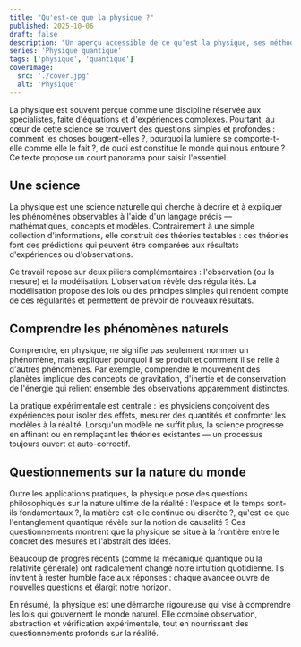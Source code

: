 ```yaml
---
title: "Qu'est-ce que la physique ?"
published: 2025-10-06
draft: false
description: "Un aperçu accessible de ce qu'est la physique, ses méthodes et ses grandes questions."
series: 'Physique quantique'
tags: ['physique', 'quantique']
coverImage:
  src: './cover.jpg'
  alt: 'Physique'
---
```


La physique est souvent perçue comme une discipline réservée aux spécialistes, faite d'équations et d'expériences complexes. Pourtant, au cœur de cette science se trouvent des questions simples et profondes : comment les choses bougent-elles ?, pourquoi la lumière se comporte-t-elle comme elle le fait ?, de quoi est constitué le monde qui nous entoure ? Ce texte propose un court panorama pour saisir l'essentiel.

## Une science

La physique est une science naturelle qui cherche à décrire et à expliquer les phénomènes observables à l'aide d'un langage précis — mathématiques, concepts et modèles. Contrairement à une simple collection d'informations, elle construit des théories testables : ces théories font des prédictions qui peuvent être comparées aux résultats d'expériences ou d'observations.

Ce travail repose sur deux piliers complémentaires : l'observation (ou la mesure) et la modélisation. L'observation révèle des régularités. La modélisation propose des lois ou des principes simples qui rendent compte de ces régularités et permettent de prévoir de nouveaux résultats.

## Comprendre les phénomènes naturels

Comprendre, en physique, ne signifie pas seulement nommer un phénomène, mais expliquer pourquoi il se produit et comment il se relie à d'autres phénomènes. Par exemple, comprendre le mouvement des planètes implique des concepts de gravitation, d'inertie et de conservation de l'énergie qui relient ensemble des observations apparemment distinctes.

La pratique expérimentale est centrale : les physiciens conçoivent des expériences pour isoler des effets, mesurer des quantités et confronter les modèles à la réalité. Lorsqu'un modèle ne suffit plus, la science progresse en affinant ou en remplaçant les théories existantes — un processus toujours ouvert et auto-correctif.

## Questionnements sur la nature du monde

Outre les applications pratiques, la physique pose des questions philosophiques sur la nature ultime de la réalité : l'espace et le temps sont-ils fondamentaux ?, la matière est-elle continue ou discrète ?, qu'est-ce que l'entanglement quantique révèle sur la notion de causalité ? Ces questionnements montrent que la physique se situe à la frontière entre le concret des mesures et l'abstrait des idées.

Beaucoup de progrès récents (comme la mécanique quantique ou la relativité générale) ont radicalement changé notre intuition quotidienne. Ils invitent à rester humble face aux réponses : chaque avancée ouvre de nouvelles questions et élargit notre horizon.

En résumé, la physique est une démarche rigoureuse qui vise à comprendre les lois qui gouvernent le monde naturel. Elle combine observation, abstraction et vérification expérimentale, tout en nourrissant des questionnements profonds sur la réalité.
